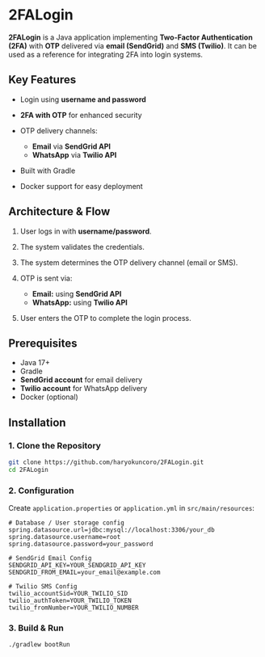 # 2FALogin

**2FALogin** is a Java application implementing **Two-Factor Authentication (2FA)** with **OTP** delivered via **email (SendGrid)** and **SMS (Twilio)**. It can be used as a reference for integrating 2FA into login systems.

## Key Features

* Login using **username and password**
* **2FA with OTP** for enhanced security
* OTP delivery channels:

  * **Email** via **SendGrid API**
  * **WhatsApp** via **Twilio API**
* Built with Gradle
* Docker support for easy deployment

## Architecture & Flow

1. User logs in with **username/password**.
2. The system validates the credentials.
3. The system determines the OTP delivery channel (email or SMS).
4. OTP is sent via:

   * **Email:** using **SendGrid API**
   * **WhatsApp:** using **Twilio API**
5. User enters the OTP to complete the login process.

## Prerequisites

* Java 17+
* Gradle
* **SendGrid account** for email delivery
* **Twilio account** for WhatsApp delivery
* Docker (optional)

## Installation

### 1. Clone the Repository

```bash
git clone https://github.com/haryokuncoro/2FALogin.git
cd 2FALogin
```

### 2. Configuration

Create `application.properties` or `application.yml` in `src/main/resources`:

```properties
# Database / User storage config
spring.datasource.url=jdbc:mysql://localhost:3306/your_db
spring.datasource.username=root
spring.datasource.password=your_password

# SendGrid Email Config
SENDGRID_API_KEY=YOUR_SENDGRID_API_KEY
SENDGRID_FROM_EMAIL=your_email@example.com

# Twilio SMS Config
twilio_accountSid=YOUR_TWILIO_SID
twilio_authToken=YOUR_TWILIO_TOKEN
twilio_fromNumber=YOUR_TWILIO_NUMBER
```

### 3. Build & Run

```bash
./gradlew bootRun
```

